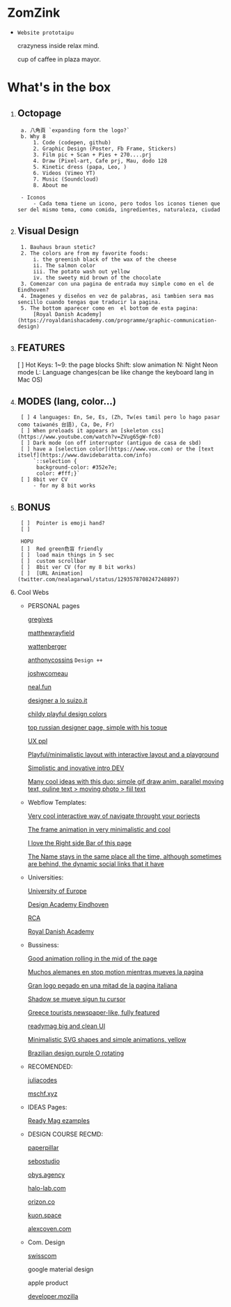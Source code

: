 # ZomZink
-
    `Website prototaipu`

    crazyness inside relax mind.

    cup of caffee in plaza mayor.


# What's in the box
1. Octopage  
    - 
        a. 八角頁 `expanding form the logo?`
        b. Why 8
            1. Code (codepen, github)
            2. Graphic Design (Poster, Fb Frame, Stickers)
            3. Film pic + Scan + Pies + 270....prj
            4. Draw (Pixel-art, Cafe prj, Mau, dodo 128
            5. Kinetic dress (papa, Leo, )
            6. Videos (Vimeo YT)
            7. Music (Soundcloud)
            8. About me

        - Iconos
            - Cada tema tiene un icono, pero todos los iconos tienen que ser del mismo tema, como comida, ingredientes, naturaleza, ciudad



2. Visual Design
    - 
        1. Bauhaus braun stetic?
        2. The colors are from my favorite foods:
            i. the greenish black of the wax of the cheese
            ii. The salmon color
            iii. The potato wash out yellow
            iv. the sweety mid brown of the chocolate
        3. Comenzar con una pagina de entrada muy simple como en el de Eindhoven?
        4. Imagenes y diseños en vez de palabras, asi tambien sera mas sencillo cuando tengas que traducir la pagina.
        5. The bottom aparecer como en  el bottom de esta pagina: 
            [Royal Danish Academy](https://royaldanishacademy.com/programme/graphic-communication-design)

3. FEATURES
    -
    [ ] Hot Keys:
            1~9:    the page blocks
            Shift:  slow animation
            N:      Night Neon mode
            L:      Language changes(can be like change the keyboard lang in Mac OS)
            

3. MODES (lang, color...)
    - 
         
        [ ] 4 languages: En, Se, Es, (Zh, Tw(es tamil pero lo hago pasar como taiwanés 台語), Ca, De, Fr）
        [ ] When preloads it appears an [skeleton css](https://www.youtube.com/watch?v=ZVug65gW-fc0)
        [ ] Dark mode (on off interruptor (antiguo de casa de sbd)
        [ ] have a [selection color](https://www.vox.com) or the [text itself](https://www.davidebaratta.com/info)
            `::selection {
             background-color: #352e7e;
             color: #fff;}`   
        [ ] 8bit ver CV
            - for my 8 bit works


4. BONUS
    - 
        [ ]  Pointer is emoji hand?
        [ ]
        
        HOPU
        [ ]  Red green色盲 friendly
        [ ]  load main things in 5 sec
        [ ]  custom scrollbar
        [ ]  8bit ver CV (for my 8 bit works)
        [ ]  [URL Animation](twitter.com/nealagarwal/status/1293578708247248897)
        



5. Cool Webs
    
    - PERSONAL pages

        [gregives](https://gregives.co.uk)

        [matthewrayfield](https://www.matthewrayfield.com)

        [wattenberger](https://wattenberger.com)

        [anthonycossins](https://anthonycossins.com) `Design ++`

        [joshwcomeau](https://joshwcomeau.com)

        [neal.fun](https://neal.fun)
        
        [designer a lo suizo.it](https://pierrebrunet.it)
        
        [childy playful design colors](https://isolationcreation.club/inspire/)
        
        [top russian designer page, simple with his toque](https://maximaksenov.com)
        
        [UX ppl](https://andrewbretnall.com)
        
        [Playful/minimalistic layout with interactive layout and a playground](http://kaiwei.design/#/)
        
        [Simplistic and inovative intro DEV](https://www.gregorychristian.com)
        
        [Many cool ideas with this duo: simple gif draw anim, parallel moving text, ouline text > moving photo > fiil text](https://www.thepapestielliz.com)
        
    - Webflow Templates:
        
        [Very cool interactive way of navigate throught your porjects](https://prisma-portfolio.webflow.io)
        
        [The frame animation in very minimalistic and cool](https://shots-template.webflow.io/projects-wide)
        
        [I love the Right side Bar of this page](https://photographytemplate.webflow.io)
        
        [The Name stays in the same place all the time, although sometimes are behind, the dynamic social links that it have](http://dynamic-studios.webflow.io)

    - Universities:

        [University of Europe](https://www.ue-germany.com)

        [Design Academy Eindhoven](https://www.designacademy.nl)

        [RCA](https://www.rca.ac.uk)

        [Royal Danish Academy](https://royaldanishacademy.com/programme/graphic-communication-design)
        
    - Bussiness:
        
        [Good animation rolling in the mid of the page](https://impact.ideo.org)
        
        [Muchos alemanes en stop motion mientras mueves la pagina](https://spielzeit.jungesschauspielhaus.de)
        
        [Gran logo pegado en una mitad de la pagina italiana](https://from.cm)
        
        [Shadow se mueve sigun tu cursor](https://readymag.com/readymag/oracle-cards/)
        
        [Greece tourists newspaper-like, fully featured](https://chronakis.homeybee.gr)
        
        [readymag big and clean UI](https://readymag.com)
        
        [Minimalistic SVG shapes and simple animations, yellow](https://www.thegrammarof.com)
        
        [Brazilian design purple O rotating](https://bloomers.com.br)

    - RECOMENDED:

        [juliacodes](juliacodes.com)

        [mschf.xyz](mschf.xyz) 
        
    - IDEAS Pages:
    
        [Ready Mag ezamples](https://readymag.com/examples)

    - DESIGN COURSE RECMD:

        [paperpillar](youtube.com/redirect?event=video_description&redir_token=QUFFLUhqazhjb2RIZktJMG1JNTVzWW83dDV3bmg4Z0htUXxBQ3Jtc0tuaEhGdXdldUEtaG0tMkJzVjF3RmpRVEliUmw3Tzkzd3B2U0MtYzFhNGtmbnFUbTJ1YVJ1YWo4cTU2SHVnUUZKSU81NmxnVlVHeG1zUGpDME00elF6V29FeW8xaG0xOGR5WHp5Nm9ZY05Qb050Y1pLVQ&q=https%3A%2F%2Fpaperpillar.com%2F)

        [sebostudio](youtube.com/redirect?event=video_description&redir_token=QUFFLUhqbjZ1b3lBRVhXVHdhR2tzeHh2bWpaX0pXanRJZ3xBQ3Jtc0tuRnliaGlZS2E0TXp4Q05paVJKSk11aWh6MHRFWXlHTGRESmx4ZzdFWTk5UktXcV9iem1HeGdFUnFRODFYUlZReE1Dc01rWkxOalF4TTZjbXJSZmJhQXF5WURCMmZvell1VVVTQjJYdTBqcUZQZXcxWQ&q=https%3A%2F%2Fsebostudio.com%2F)

        [obys.agency](youtube.com/redirect?event=video_description&redir_token=QUFFLUhqbFR5M2lCUDVjUWpPQ2pxdGJ4NUxsaVVoY2xtUXxBQ3Jtc0ttcnBFTjl4SjFnTzZuWnBwNzlLUXVMNjBteW40T0FqZUZfbGVvM0tJdUpVdUNKWldsZ2ZNZVlPNFh5SVhoeEh3VnlZTzVPWkZrd1pod0JJNFZUUHhHUmtFbEFGSEpOUTlNb2ZZdjRtTmtnc3NUc1Rjaw&q=https%3A%2F%2Fobys.agency%2F)

        [halo-lab.com](youtube.com/redirect?event=video_description&redir_token=QUFFLUhqbTQxdnpHaVA2QXA5cWVLUEtGdk5Pb0hmUXBLZ3xBQ3Jtc0ttNVIyY2pCbFZzNzRXaFc2Vms0djNWTHdMbVpVbmMydzN1eGZyTEdCX0xqM0dnWHZlLTVCQm1vUm4yakYteExyd3NUZUNOMEQwWFRkbVpRZ1d1SXhPd044bDFINUZVVUprcEFLZTd2QVprYWRGa24xNA&q=https%3A%2F%2Fwww.halo-lab.com%2F)

        [orizon.co](youtube.com/redirect?event=video_description&redir_token=QUFFLUhqa0dZMGFnLWttczQ4UzVDSS04WE1pUkk3cFdud3xBQ3Jtc0trMEUyWmNtMkdLUkpWenc3TlpNLXRUenY2Yjg0SUFRcDBYQzRFZ0NOaXlMUTRzWmh2Y0Q3R0Zfb2J1aG1nOWVUU3MwNjFjWVUzRTJUVlBYaGxndmNkLUJKNFFNeDNSdjFXQjNzQkZMVmlNbFBXR19vRQ&q=https%3A%2F%2Fwww.orizon.co%2F)

        [kuon.space](youtube.com/redirect?event=video_description&redir_token=QUFFLUhqbExMQkRmM2dGNjJqbUktVjQ5SlVjbGhJYnF4Z3xBQ3Jtc0trNUhkQWpoLVhhNGctYmVVbk05a3d6bzd4dXZicnlXamtxSUdVWDYtd3Jub1NnUHlGT1RxSEJrVFd6YXpfcWFDdUxQb2JGcWM5Wi1iV1QweFNpZkY1YlVQajVmTjRtcE12ZFoxV3dwcTVXZ2hLUVZacw&q=https%3A%2F%2Fkuon.space%2F)

        [alexcoven.com](youtube.com/redirect?event=video_description&redir_token=QUFFLUhqbkN5UUpqTW43Q0hkRFM2M25oSEdvVFVHVUwtZ3xBQ3Jtc0trME9NNzliQjNmdEk2RlRGRWNMMmlzWkNtSWRwWTBoeDhaSTRoc0VhUG4wMTk2ckpHbWhOYXdPaFpGbHQ0MlhPSDRyR3YwMnE1YkRRRWx2TW1tby1xei0yTFBTNTVmZE1TdzlUZVR5Y2Z4VVNaZ29CZw&q=https%3A%2F%2Fwww.alexcoven.com%2F)

    - Com. Design 

        [swisscom](http://swisscom.ch/)

        google material design

        apple product

        [developer.mozilla](http://developer.mozilla.org/)
